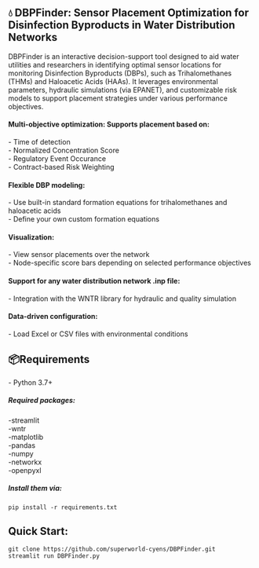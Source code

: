<h2>💧 DBPFinder: Sensor Placement Optimization for Disinfection Byproducts in Water Distribution Networks</h2>
<p>DBPFinder is an interactive decision-support tool designed to aid water utilities and researchers in identifying optimal sensor locations for monitoring Disinfection Byproducts (DBPs), such as Trihalomethanes (THMs) and Haloacetic Acids (HAAs). It leverages environmental parameters, hydraulic simulations (via EPANET), and customizable risk models to support placement strategies under various performance objectives.</p>

<h4> Multi-objective optimization: Supports placement based on:</h4>
- Time of detection  </br>
- Normalized Concentration Score   </br>
- Regulatory Event Occurance   </br>
- Contract-based Risk Weighting  </br>

<h4> Flexible DBP modeling:</h4>
- Use built-in standard formation equations for trihalomethanes and haloacetic acids </br>
- Define your own custom formation equations 

<h4>Visualization:</h4>
- View sensor placements over the network </br>
- Node-specific score bars depending on selected performance objectives

<h4>Support for any water distribution network .inp file:</h4>
- Integration with the WNTR library for hydraulic and quality simulation

<h4>Data-driven configuration:</h4>
- Load Excel or CSV files with environmental conditions

<h2>📦Requirements</h2>
- Python 3.7+
<h5>Required packages:</h5>
-streamlit </br>
-wntr </br>
-matplotlib </br>
-pandas </br>
-numpy </br>
-networkx </br>
-openpyxl
<h5>Install them via:</h5>

```pip install -r requirements.txt```

<h2>Quick Start:</h2>

```git clone https://github.com/superworld-cyens/DBPFinder.git``` </br>
``` streamlit run DBPFinder.py ```

